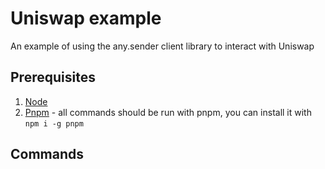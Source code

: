 # Uniswap example

An example of using the any.sender client library to interact with Uniswap

## Prerequisites
1. [Node](https://nodejs.org/en/)
2. [Pnpm](https://pnpm.js.org/) - all commands should be run with pnpm, you can install it with `npm i -g pnpm`

## Commands

